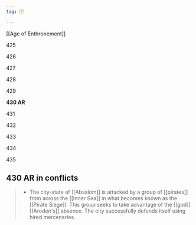 ```yaml
---
tag: 🕛

---
```

[[Age of Enthronement]]


425

426

427

428

429

**430 AR**

431

432

433

434

435



## 430 AR in conflicts

>  - The city-state of [[Absalom]] is attacked by a group of [[pirates]] from across the [[Inner Sea]] in what becomes known as the [[Pirate Siege]]. This group seeks to take advantage of the [[god]] [[Aroden's]] absence. The city successfully defends itself using hired mercenaries.






